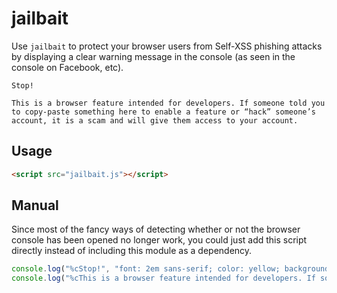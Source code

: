 jailbait
========

Use `jailbait` to protect your browser users from Self-XSS phishing attacks by
displaying a clear warning message in the console (as seen in the console on Facebook, etc).

```
Stop!

This is a browser feature intended for developers. If someone told you to copy-paste something here to enable a feature or “hack” someone’s account, it is a scam and will give them access to your account.
```

## Usage

```html
<script src="jailbait.js"></script>
```

## Manual

Since most of the fancy ways of detecting whether or not the browser console has been opened no longer work,
you could just add this script directly instead of including this module as a dependency.

```js
console.log("%cStop!", "font: 2em sans-serif; color: yellow; background-color: red;");
console.log("%cThis is a browser feature intended for developers. If someone told you to copy-paste something here to enable a feature or “hack” someone’s account, it is a scam and will give them access to your account.", "font: 1.5em sans-serif; color: grey;");
```
